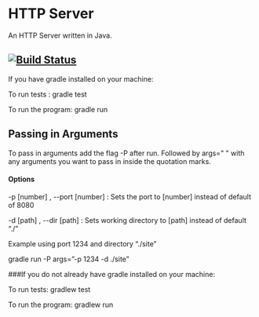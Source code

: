 ﻿# HTTP Server
An HTTP Server written in Java.

[![Build Status](https://travis-ci.org/td-extreme/HTTPServer.svg?branch=master)](https://travis-ci.org/td-extreme/HTTPServer)
----

If you have gradle installed on your machine:

To run tests :  gradle test

To run the program: gradle run

## Passing in Arguments

To pass in arguments add the flag -P after run. Followed by args=" " with any arguments you want to pass in inside the quotation marks.

#### Options

-p [number] , --port [number] : Sets the port to [number] instead of default of 8080

-d [path] , --dir [path] : Sets working directory to [path] instead of default “./”

Example using port 1234 and directory “./site”

gradle run -P args=”-p 1234 -d ./site”


###If you do not already have gradle installed on your machine:

To run tests: gradlew test

To run the program: gradlew run
